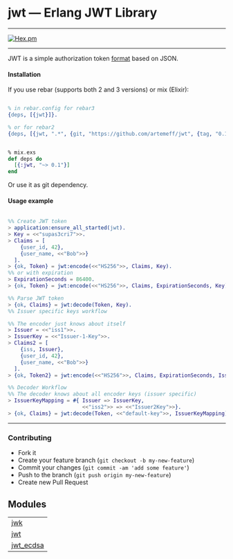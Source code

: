 

# jwt — Erlang JWT Library #
---------

[![Hex.pm](https://img.shields.io/hexpm/v/jwt.svg)
](https://hex.pm/packages/jwt)

---------

JWT is a simple authorization token [format](https://jwt.io/) based on JSON.


#### <a name="Installation">Installation</a> ####

If you use rebar (supports both 2 and 3 versions) or mix (Elixir):

```erlang

% in rebar.config for rebar3
{deps, [{jwt}]}.

% or for rebar2
{deps, [{jwt, ".*", {git, "https://github.com/artemeff/jwt", {tag, "0.1.0"}}}]}

```

```elixir

% mix.exs
def deps do
  [{:jwt, "~> 0.1"}]
end

```

Or use it as git dependency.


#### <a name="Usage_example">Usage example</a> ####

```erlang

%% Create JWT token
> application:ensure_all_started(jwt).
> Key = <<"supas3cri7">>.
> Claims = [
    {user_id, 42},
    {user_name, <<"Bob">>}
  ].
> {ok, Token} = jwt:encode(<<"HS256">>, Claims, Key).
%% or with expiration
> ExpirationSeconds = 86400.
> {ok, Token} = jwt:encode(<<"HS256">>, Claims, ExpirationSeconds, Key).

%% Parse JWT token
> {ok, Claims} = jwt:decode(Token, Key).
%% Issuer specific keys workflow

%% The encoder just knows about itself
> Issuer = <<"iss1">>.
> IssuerKey = <<"Issuer-1-Key">>.
> Claims2 = [
    {iss, Issuer},
    {user_id, 42},
    {user_name, <<"Bob">>}
  ].
> {ok, Token2} = jwt:encode(<<"HS256">>, Claims, ExpirationSeconds, IssuerKey).

%% Decoder Workflow
%% The decoder knows about all encoder keys (issuer specific)
> IssuerKeyMapping = #{ Issuer => IssuerKey,
                        <<"iss2">> => <<"Issuer2Key">>}.
> {ok, Claims} = jwt:decode(Token, <<"default-key">>, IssuerKeyMapping).

```
---------


### <a name="Contributing">Contributing</a> ###
* Fork it
* Create your feature branch (`git checkout -b my-new-feature`)
* Commit your changes (`git commit -am 'add some feature'`)
* Push to the branch (`git push origin my-new-feature`)
* Create new Pull Request




## Modules ##


<table width="100%" border="0" summary="list of modules">
<tr><td><a href="jwk.md" class="module">jwk</a></td></tr>
<tr><td><a href="jwt.md" class="module">jwt</a></td></tr>
<tr><td><a href="jwt_ecdsa.md" class="module">jwt_ecdsa</a></td></tr></table>


